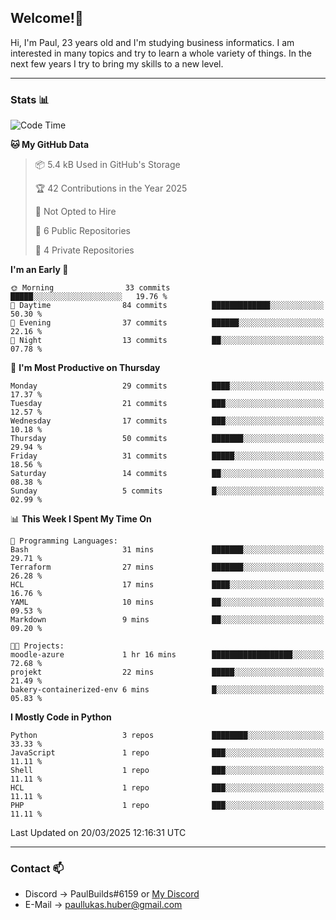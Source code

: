 ## Welcome!👋

Hi, I'm Paul, 23 years old and I'm studying business informatics. I am interested in many topics and try to learn a whole variety of things. In the next few years I try to bring my skills to a new level.

---
### Stats 📊

<!--START_SECTION:waka-->
![Code Time](http://img.shields.io/badge/Code%20Time-101%20hrs%2015%20mins-blue)

**🐱 My GitHub Data** 

> 📦 5.4 kB Used in GitHub's Storage 
 > 
> 🏆 42 Contributions in the Year 2025
 > 
> 🚫 Not Opted to Hire
 > 
> 📜 6 Public Repositories 
 > 
> 🔑 4 Private Repositories 
 > 
**I'm an Early 🐤** 

```text
🌞 Morning                33 commits          █████░░░░░░░░░░░░░░░░░░░░   19.76 % 
🌆 Daytime                84 commits          █████████████░░░░░░░░░░░░   50.30 % 
🌃 Evening                37 commits          ██████░░░░░░░░░░░░░░░░░░░   22.16 % 
🌙 Night                  13 commits          ██░░░░░░░░░░░░░░░░░░░░░░░   07.78 % 
```
📅 **I'm Most Productive on Thursday** 

```text
Monday                   29 commits          ████░░░░░░░░░░░░░░░░░░░░░   17.37 % 
Tuesday                  21 commits          ███░░░░░░░░░░░░░░░░░░░░░░   12.57 % 
Wednesday                17 commits          ███░░░░░░░░░░░░░░░░░░░░░░   10.18 % 
Thursday                 50 commits          ███████░░░░░░░░░░░░░░░░░░   29.94 % 
Friday                   31 commits          █████░░░░░░░░░░░░░░░░░░░░   18.56 % 
Saturday                 14 commits          ██░░░░░░░░░░░░░░░░░░░░░░░   08.38 % 
Sunday                   5 commits           █░░░░░░░░░░░░░░░░░░░░░░░░   02.99 % 
```


📊 **This Week I Spent My Time On** 

```text
💬 Programming Languages: 
Bash                     31 mins             ███████░░░░░░░░░░░░░░░░░░   29.71 % 
Terraform                27 mins             ███████░░░░░░░░░░░░░░░░░░   26.28 % 
HCL                      17 mins             ████░░░░░░░░░░░░░░░░░░░░░   16.76 % 
YAML                     10 mins             ██░░░░░░░░░░░░░░░░░░░░░░░   09.53 % 
Markdown                 9 mins              ██░░░░░░░░░░░░░░░░░░░░░░░   09.20 % 

🐱‍💻 Projects: 
moodle-azure             1 hr 16 mins        ██████████████████░░░░░░░   72.68 % 
projekt                  22 mins             █████░░░░░░░░░░░░░░░░░░░░   21.49 % 
bakery-containerized-env 6 mins              █░░░░░░░░░░░░░░░░░░░░░░░░   05.83 % 
```

**I Mostly Code in Python** 

```text
Python                   3 repos             ████████░░░░░░░░░░░░░░░░░   33.33 % 
JavaScript               1 repo              ███░░░░░░░░░░░░░░░░░░░░░░   11.11 % 
Shell                    1 repo              ███░░░░░░░░░░░░░░░░░░░░░░   11.11 % 
HCL                      1 repo              ███░░░░░░░░░░░░░░░░░░░░░░   11.11 % 
PHP                      1 repo              ███░░░░░░░░░░░░░░░░░░░░░░   11.11 % 
```




 Last Updated on 20/03/2025 12:16:31 UTC
<!--END_SECTION:waka-->

---
### Contact 📫

* Discord -> PaulBuilds#6159 or [My Discord](https://discord.gg/7kq6UnB)
* E-Mail -> paullukas.huber@gmail.com
